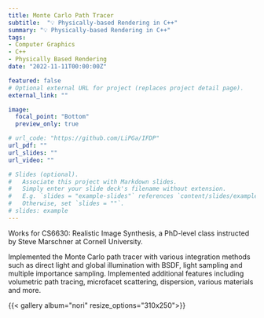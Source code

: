 ```yaml
---
title: Monte Carlo Path Tracer
subtitle:  "💡 Physically-based Rendering in C++"
summary: "💡 Physically-based Rendering in C++"
tags:
- Computer Graphics
- C++
- Physically Based Rendering
date: "2022-11-11T00:00:00Z"

featured: false
# Optional external URL for project (replaces project detail page).
external_link: ""

image:
  focal_point: "Bottom"
  preview_only: true

# url_code: "https://github.com/LiPGa/IFDP"
url_pdf: ""
url_slides: ""
url_video: ""

# Slides (optional).
#   Associate this project with Markdown slides.
#   Simply enter your slide deck's filename without extension.
#   E.g. `slides = "example-slides"` references `content/slides/example-slides.md`.
#   Otherwise, set `slides = ""`.
# slides: example
---
```

Works for CS6630: Realistic Image Synthesis, a PhD-level class instructed by Steve Marschner at Cornell University. 

<!-- {{< figure src="featured.png" width="400px">}} -->

Implemented the Monte Carlo path tracer with various integration methods such as direct light and global illumination with BSDF, light sampling and multiple importance sampling. Implemented additional features including volumetric path tracing, microfacet scattering, dispersion, various materials and more.

{{< gallery album="nori" resize_options="310x250">}}
<!-- {{< icon name="code" pack="fas" >}} Source Code *(Releasing soon)* -->
